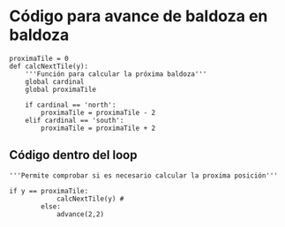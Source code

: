 # Código para avance de baldoza en baldoza

    proximaTile = 0
    def calcNextTile(y):
        '''Función para calcular la próxima baldoza'''
        global cardinal
        global proximaTile

        if cardinal == 'north':
            proximaTile = proximaTile - 2
        elif cardinal == 'south':
            proximaTile = proximaTile + 2
    
## Código dentro del loop
    '''Permite comprobar si es necesario calcular la proxima posición'''

    if y == proximaTile:
                calcNextTile(y) #
            else:
                advance(2,2)